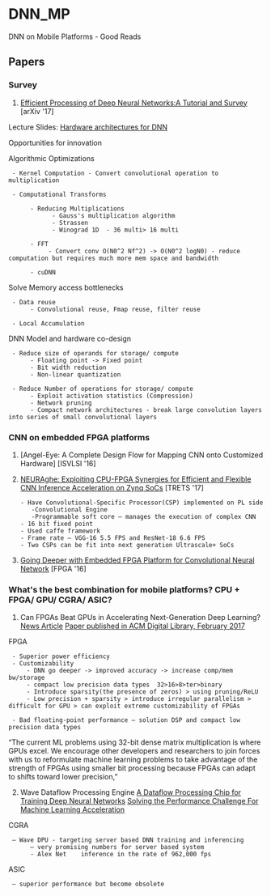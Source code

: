 # DNN_MP
DNN on Mobile Platforms - Good Reads

## Papers

### Survey

1. [Efficient Processing of Deep Neural Networks:A Tutorial and Survey](https://arxiv.org/pdf/1703.09039.pdf) [arXiv '17]

Lecture Slides: [Hardware architectures for DNN](http://www.rle.mit.edu/eems/wp-content/uploads/2017/03/Tutorial-on-DNN-CICS-MTL.pdf)

Opportunities for innovation


Algorithmic Optimizations 

     - Kernel Computation - Convert convolutional operation to multiplication
     
     - Computational Transforms 
     
          - Reducing Multiplications
                - Gauss's multiplication algorithm
                - Strassen
                - Winograd 1D  - 36 multi> 16 multi
                
          - FFT
               - Convert conv O(N0^2 Nf^2) -> O(N0^2 logN0) - reduce computation but requires much more mem space and bandwidth  
               
          - cuDNN
           
Solve Memory access bottlenecks

     - Data reuse
          - Convolutional reuse, Fmap reuse, filter reuse
          
     - Local Accumulation

DNN Model and hardware co-design

     - Reduce size of operands for storage/ compute
          - Floating point -> Fixed point
          - Bit width reduction
          - Non-linear quantization
          
     - Reduce Number of operations for storage/ compute
          - Exploit activation statistics (Compression)
          - Network pruning
          - Compact network architectures - break large convolution layers into series of small convolutional layers
          
### CNN on embedded FPGA platforms

1. [Angel-Eye: A Complete Design Flow for Mapping CNN onto Customized Hardware] [ISVLSI '16]



2. [NEURAghe: Exploiting CPU-FPGA Synergies for Efficient and Flexible CNN Inference Acceleration on Zynq SoCs](https://arxiv.org/pdf/1712.00994.pdf) [TRETS '17]

       - Have Convolutional-Specific Processor(CSP) implemented on PL side
          -Convolutional Engine
          -Programmable soft core – manages the execution of complex CNN
       - 16 bit fixed point 
       - Used caffe framework
       - Frame rate – VGG-16 5.5 FPS and ResNet-18 6.6 FPS
       - Two CSPs can be fit into next generation Ultrascale+ SoCs


3. [Going Deeper with Embedded FPGA Platform for Convolutional Neural Network](http://cadlab.cs.ucla.edu/~jaywang/papers/fpga16-cnn.pdf) [FPGA '16]

### What's the best combination for mobile platforms? CPU + FPGA/ GPU/ CGRA/ ASIC?

1. Can FPGAs Beat GPUs in Accelerating Next-Generation Deep Learning?[News Article](https://www.nextplatform.com/2017/03/21/can-fpgas-beat-gpus-accelerating-next-generation-deep-learning/) [Paper published in ACM Digital Library, February 2017](http://delivery.acm.org/10.1145/3030000/3021740/p5-nurvitadhi.pdf?ip=137.132.228.29&id=3021740&acc=ACTIVE%20SERVICE&key=FF6731C4D3E3CFFF%2EBB5EB8D2067C1662%2E4D4702B0C3E38B35%2E4D4702B0C3E38B35&__acm__=1523429071_8c3a5ebf30881b77de608f9f9131c1a9)  

FPGA 


     - Superior power efficiency
     - Customizability
         - DNN go deeper -> improved accuracy -> increase comp/mem bw/storage	
         - compact low precision data types  32>16>8>ter>binary
         - Introduce sparsity(the presence of zeros) > using pruning/ReLU
         - Low precision + sparsity > introduce irregular parallelism > difficult for GPU > can exploit extreme customizability of FPGAs

     - Bad floating-point performance – solution DSP and compact low precision data types

  “The current ML problems using 32-bit dense matrix multiplication is where GPUs excel. We encourage other developers and researchers to join forces with us to reformulate machine learning problems to take advantage of the strength of FPGAs using smaller bit processing because FPGAs can adapt to shifts toward lower precision,” 

2. Wave Dataflow Processing Engine [A Dataflow Processing Chip for Training Deep Neural Networks](https://www.hotchips.org/wp-content/uploads/hc_archives/hc29/HC29.22-Tuesday-Pub/HC29.22.60-NeuralNet1-Pub/HC29.22.610-Dataflow-Deep-Nicol-Wave-07012017.pdf)
     [Solving the Performance Challenge For Machine Learning Acceleration](https://www.sra.samsung.com/assets/AI-Summmit-2017/09.-Chris-Nicol-Solving-Performance-Challenge-for-ML-acceleration.pdf)

CGRA 
  
     – Wave DPU - targeting server based DNN training and inferencing     
          – very promising numbers for server based system 
          - Alex Net    inference in the rate of 962,000 fps

ASIC 

     – superior performance but become obsolete  


